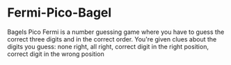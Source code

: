 # Fermi-Pico-Bagel
Bagels Pico Fermi is a number guessing game where you have to guess the correct three digits and in the correct order. You're given clues about the digits you guess: none right, all right, correct digit in the right position, correct digit in the wrong position
